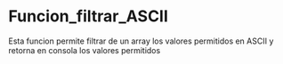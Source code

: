 # Funcion_filtrar_ASCII
Esta funcion permite filtrar de un array los valores permitidos en ASCII y retorna en consola los valores permitidos
